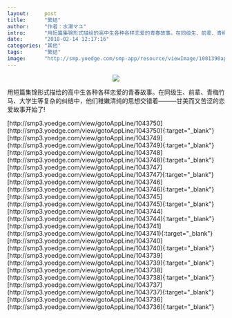 ```yaml
---
layout:     post
title:      "繁结"
author:     "作者：水濑マユ"
intro:      "用短篇集锦形式描绘的高中生各种各样恋爱的青春故事。在同级生、前辈、青梅竹马、大学生等复杂的纠结中，他们稚嫩清纯的思想交错着———甘美而又苦涩的恋爱故事开始了!"
date:       "2018-02-14 12:17:16"
categories: "其他"
tags:       "繁结"
image:      "http://smp.yoedge.com/smp-app/resource/viewImage/1001390appline.png"
---
```

<div style="text-align: center">
<p><img src="http://smp.yoedge.com/smp-app/resource/viewImage/1001390appline.png"/></p>
</div>
<p class="post-meta">
<span>用短篇集锦形式描绘的高中生各种各样恋爱的青春故事。在同级生、前辈、青梅竹马、大学生等复杂的纠结中，他们稚嫩清纯的思想交错着———甘美而又苦涩的恋爱故事开始了!</span>
</p>
[http://smp3.yoedge.com/view/gotoAppLine/1043750](http://smp3.yoedge.com/view/gotoAppLine/1043750){:target="_blank"}
[http://smp3.yoedge.com/view/gotoAppLine/1043749](http://smp3.yoedge.com/view/gotoAppLine/1043749){:target="_blank"}
[http://smp3.yoedge.com/view/gotoAppLine/1043748](http://smp3.yoedge.com/view/gotoAppLine/1043748){:target="_blank"}
[http://smp3.yoedge.com/view/gotoAppLine/1043747](http://smp3.yoedge.com/view/gotoAppLine/1043747){:target="_blank"}
[http://smp3.yoedge.com/view/gotoAppLine/1043746](http://smp3.yoedge.com/view/gotoAppLine/1043746){:target="_blank"}
[http://smp3.yoedge.com/view/gotoAppLine/1043745](http://smp3.yoedge.com/view/gotoAppLine/1043745){:target="_blank"}
[http://smp3.yoedge.com/view/gotoAppLine/1043744](http://smp3.yoedge.com/view/gotoAppLine/1043744){:target="_blank"}
[http://smp3.yoedge.com/view/gotoAppLine/1043741](http://smp3.yoedge.com/view/gotoAppLine/1043741){:target="_blank"}
[http://smp3.yoedge.com/view/gotoAppLine/1043740](http://smp3.yoedge.com/view/gotoAppLine/1043740){:target="_blank"}
[http://smp3.yoedge.com/view/gotoAppLine/1043739](http://smp3.yoedge.com/view/gotoAppLine/1043739){:target="_blank"}
[http://smp3.yoedge.com/view/gotoAppLine/1043738](http://smp3.yoedge.com/view/gotoAppLine/1043738){:target="_blank"}
[http://smp3.yoedge.com/view/gotoAppLine/1043737](http://smp3.yoedge.com/view/gotoAppLine/1043737){:target="_blank"}
[http://smp3.yoedge.com/view/gotoAppLine/1043736](http://smp3.yoedge.com/view/gotoAppLine/1043736){:target="_blank"}


